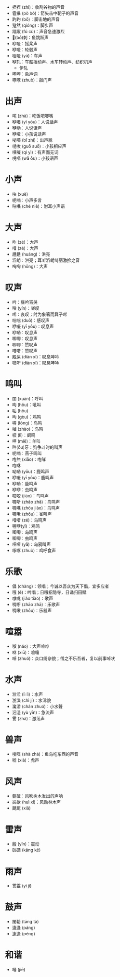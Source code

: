 * 挃挃 (zhì)：收割谷物的声音
* 雹㩧 (pò bó)：箭矢击中靶子的声音
* 趵趵 (bō)：脚击地的声音
* 跫然 (qióng)：脚步声
* 踾踧 (fú cù)：声音急速激烈
* 𫏆(bō)刺：鱼跳跃声
* 咿哑：摇桨声
* 咿哑：轮毂声
* 哑哑 (yā)：车声
* 咿轧：车船摇动声、水车转动声、纺织机声
	* 伊轧
* 哰哰：象声词
* 啄啄 (zhuò)：敲门声
# 出声
* 咤 (zhà)：吃饭吧唧嘴
* 咿嚘 (yī yōu)：人说话声
* 咿呦：人说话声
* 咿哑：小孩说话声
* 咇㘉 (bǐ zhì)：出声貌
* 㗻唆 (guō suō)：小孩相应声
* 唭㘈 (qì yì)：有声而无词
* 唲嘔 (wā ōu)：小孩语声
# 小声
* 吷 (xuè)
* 呢喃：小声多言
* 呫囁 (chè niè)：附耳小声语
# 大声
* 咋 (zé)：大声
* 唶 (zé)：大声
* 趪趪 (huáng)：洪亮
* 滔朗：洪亮；耳听滔朗绮丽激抮之音
* 哅哅 (hōng)：大声
# 叹声
* 吟：昼吟宵哭
* 唫 (yín)：嗟叹
* 唏：哀叹；纣为象箸而箕子唏
* 咄咄 (duō)：感叹声
* 咿嚘 (yī yōu)：叹息声
* 咿呦：叹息声
* 唧唧：叹息声
* 唧唧：赞叹声
* 唶唶：赞叹声
* 殿屎 (diàn xī)：叹息呻吟
* 唸㕧 (diàn xī)：叹息呻吟
# 鸣叫
* 吅 (xuān)：呼叫
* 呴 (hǒu)：吼叫
* 㖃 (hǒu)
* 呴 (gòu)：鸡鸣
* 哢 (lòng)：鸟鸣
* 啅 (zhào)：鸟鸣
* 唳 (lì)：鹤鸣
* 哶 (miě)：羊叫
* 吽(ōu)牙：狗争斗时的叫声
* 呢喃：燕子鸣叫
* 咆烋 (xiāo)：咆哮
* 咆咻
* 呦呦 (yōu)：鹿鸣声
* 咿嚘 (yī yōu)：鹿鸣声
* 咿呦：鹿鸣声
* 咿咿：虫鸣声
* 咬咬 (jiāo)：鸟鸣声
* 啁哳 (zhāo zhā)：鸟鸣声
* 啁噍 (zhōu jiào)：鸟鸣声
* 啁啾 (zhōu)：雀叫声
* 唶唶 (zé)：鸟鸣声
* 喔咿(yī)：鸡鸣
* 唧唧：鸟鸣声
* 唧唧：虫鸣声
* 哑哑 (yā)：乌鸦叫声
* 啄啄 (zhuò)：鸡呼食声
# 乐歌
* 倡 (chàng)：领唱；今诚以吾众为天下倡，宜多应者
* 哦 (é)：吟唱；日哦招隐寺，日诵归田赋
* 噭咷 (jiào tiào)：歌声
* 啁哳 (zhāo zhā)：乐歌声
* 啁啾 (zhōu)：乐器声
# 喧嚣
* 呶 (náo)：大声喧哗
* 咻 (xiū)：喧嚷
* 啅 (zhuó)：众口纷杂貌；僧之不乐吾者，复以前事啅吠
# 水声
* 涖涖 (lì lì)：水声
* 湁潗 (chì jí)：水沸貌
* 瀺灂 (chán zhuó)：小水聲
* 汩濦 (yù yīn)：急流声
* 霅 (zhá)：激荡声

# 兽声
* 唼喋 (shà zhá)：鱼鸟吃东西的声音
* 唬 (xià)：虎声

# 风声
* 藰莅：风吹树木发出的声响
* 芔歙 (huì xī)：风动林木声
* 颬颬 (xiā)

# 雷声
* 殷 (yǐn)：震动
* 砊礚 (kāng kē)
# 雨声
* 霅霵 (yì jí)
# 鼓声
* 闛鞈 (tāng tà)
* 逄逄 (páng)
* 逢逢 (péng)

# 和谐
* 喈 (jiē)